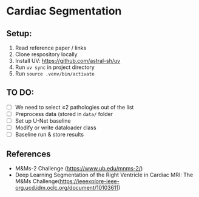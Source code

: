 # Cardiac Segmentation

## Setup: 
1. Read reference paper / links
2. Clone respository locally
3. Install UV: https://github.com/astral-sh/uv
4. Run `uv sync` in project directory
5. Run `source .venv/bin/activate`

## TO DO: 
- [ ] We need to select ≥2 pathologies out of the list 
- [ ] Preprocess data (stored in `data/` folder
- [ ] Set up U-Net baseline
- [ ] Modify or write dataloader class
- [ ] Baseline run & store results

## References
* M&Ms-2 Challenge (https://www.ub.edu/mnms-2/)
* Deep Learning Segmentation of the Right Ventricle in Cardiac MRI: The M&Ms Challenge(https://ieeexplore-ieee-org.ucd.idm.oclc.org/document/10103611)
